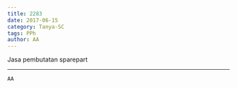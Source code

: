 ```yaml
---
title: 2283
date: 2017-06-15
category: Tanya-SC
tags: PPh
author: AA
---
```


Jasa pembutatan sparepart

---



`AA`
